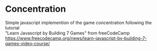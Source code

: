 # Concentration

Simple javascript implemention of the game concentration following the tutorial\
"Learn Javascript by Building 7 Games" from freeCodeCamp\
<https://www.freecodecamp.org/news/learn-javascript-by-building-7-games-video-course/>
